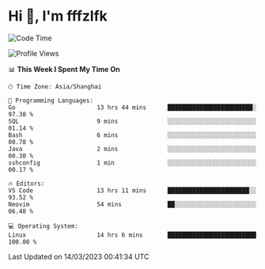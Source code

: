 # Hi 👋, I'm fffzlfk

<!--START_SECTION:waka-->
![Code Time](http://img.shields.io/badge/Code%20Time-108%20hrs%2031%20mins-blue)

![Profile Views](http://img.shields.io/badge/Profile%20Views-0-blue)

📊 **This Week I Spent My Time On** 

```text
🕑︎ Time Zone: Asia/Shanghai

💬 Programming Languages: 
Go                       13 hrs 44 mins      ████████████████████████░   97.38 % 
SQL                      9 mins              ░░░░░░░░░░░░░░░░░░░░░░░░░   01.14 % 
Bash                     6 mins              ░░░░░░░░░░░░░░░░░░░░░░░░░   00.78 % 
Java                     2 mins              ░░░░░░░░░░░░░░░░░░░░░░░░░   00.30 % 
sshconfig                1 min               ░░░░░░░░░░░░░░░░░░░░░░░░░   00.17 % 

🔥 Editors: 
VS Code                  13 hrs 11 mins      ███████████████████████░░   93.52 % 
Neovim                   54 mins             ██░░░░░░░░░░░░░░░░░░░░░░░   06.48 % 

💻 Operating System: 
Linux                    14 hrs 6 mins       █████████████████████████   100.00 % 
```


 Last Updated on 14/03/2023 00:41:34 UTC
<!--END_SECTION:waka-->
